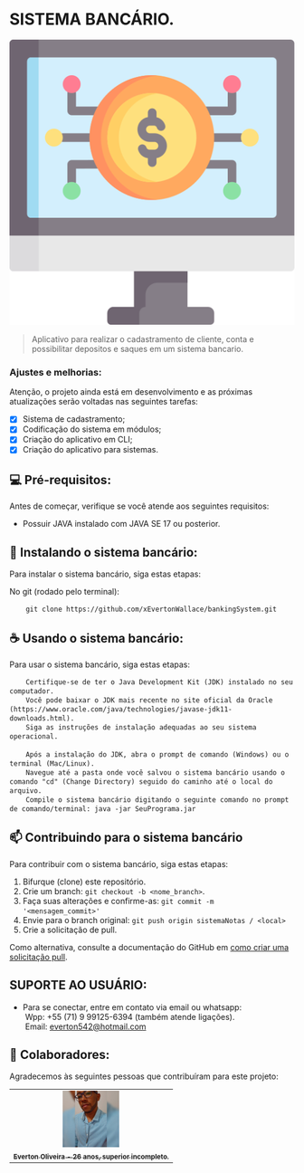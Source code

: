 # SISTEMA BANCÁRIO.

<img src="img/sistemaBancario.png" alt="imagem representando um sistema bancário">

> Aplicativo para realizar o cadastramento de cliente, conta e possibilitar depositos e saques em um sistema bancario.

### Ajustes e melhorias:

Atenção, o projeto ainda está em desenvolvimento e as próximas atualizações serão voltadas nas seguintes tarefas:

- [x] Sistema de cadastramento;
- [x] Codificação do sistema em módulos;
- [x] Criação do aplicativo em CLI;
- [x] Criação do aplicativo para sistemas.
## 💻 Pré-requisitos:

Antes de começar, verifique se você atende aos seguintes requisitos:
* Possuir JAVA instalado com JAVA SE 17  ou posterior.

## 🚀 Instalando  o sistema bancário:

Para instalar o sistema bancário, siga estas etapas:

No git (rodado pelo terminal):
```
    git clone https://github.com/xEvertonWallace/bankingSystem.git 
```

## ☕ Usando o sistema bancário:

Para usar o sistema bancário, siga estas etapas:

```
    Certifique-se de ter o Java Development Kit (JDK) instalado no seu computador. 
    Você pode baixar o JDK mais recente no site oficial da Oracle (https://www.oracle.com/java/technologies/javase-jdk11-downloads.html). 
    Siga as instruções de instalação adequadas ao seu sistema operacional.

    Após a instalação do JDK, abra o prompt de comando (Windows) ou o terminal (Mac/Linux).
    Navegue até a pasta onde você salvou o sistema bancário usando o comando "cd" (Change Directory) seguido do caminho até o local do arquivo.
    Compile o sistema bancário digitando o seguinte comando no prompt de comando/terminal: java -jar SeuPrograma.jar

```

## 📫 Contribuindo para o sistema bancário
Para contribuir com o sistema bancário, siga estas etapas:

1. Bifurque (clone) este repositório.
2. Crie um branch: `git checkout -b <nome_branch>`.
3. Faça suas alterações e confirme-as: `git commit -m '<mensagem_commit>'`
4. Envie para o branch original: `git push origin sistemaNotas / <local>`
5. Crie a solicitação de pull.

Como alternativa, consulte a documentação do GitHub em [como criar uma solicitação pull](https://help.github.com/en/github/collaborating-with-issues-and-pull-requests/creating-a-pull-request).

## SUPORTE AO USUÁRIO:
- Para se conectar, entre em contato via email ou whatsapp:<br>
   &nbsp;Wpp: +55 (71) 9 99125-6394 (também atende ligações).<br>
    &nbsp;Email: everton542@hotmail.com

## 🤝 Colaboradores:

Agradecemos às seguintes pessoas que contribuíram para este projeto:

<table>
  <tr>
    <td align="center">
      <a href="https://www.linkedin.com/in/everton-oliveira-b02a85150/">
        <img src="img/perfilEverton.jfif" width="100px;" alt="Foto de Everton Oliveira"/><br>
        <sub>
          <b>Everton Oliveira - 26 anos, superior incompleto.</b>
        </sub>
      </a>
    </td>
</table>